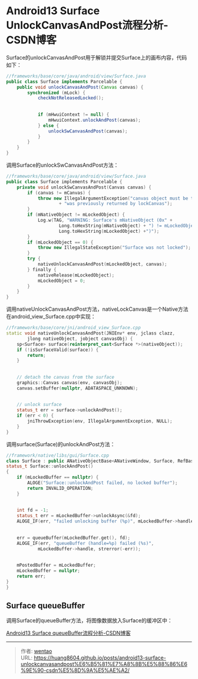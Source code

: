 # Android13 Surface UnlockCanvasAndPost流程分析-CSDN博客

Surface的unlockCanvasAndPost用于解锁并提交Surface上的画布内容，代码如下：

```java
//frameworks/base/core/java/android/view/Surface.java
public class Surface implements Parcelable {
    public void unlockCanvasAndPost(Canvas canvas) {
        synchronized (mLock) {
            checkNotReleasedLocked();
 
 
            if (mHwuiContext != null) {
                mHwuiContext.unlockAndPost(canvas);
            } else {
                unlockSwCanvasAndPost(canvas);
            }
        }
    }
}
```

调用Surface的unlockSwCanvasAndPost方法：

```cpp
//frameworks/base/core/java/android/view/Surface.java
public class Surface implements Parcelable {
    private void unlockSwCanvasAndPost(Canvas canvas) {
        if (canvas != mCanvas) {
            throw new IllegalArgumentException("canvas object must be the same instance that "
                    + "was previously returned by lockCanvas");
        }
        if (mNativeObject != mLockedObject) {
            Log.w(TAG, "WARNING: Surface's mNativeObject (0x" +
                    Long.toHexString(mNativeObject) + ") != mLockedObject (0x" +
                    Long.toHexString(mLockedObject) +")");
        }
        if (mLockedObject == 0) {
            throw new IllegalStateException("Surface was not locked");
        }
        try {
            nativeUnlockCanvasAndPost(mLockedObject, canvas);
        } finally {
            nativeRelease(mLockedObject);
            mLockedObject = 0;
        }
    }
}
```

调用nativeUnlockCanvasAndPost方法，nativeLockCanvas是一个Native方法在android\_view\_Surface.cpp中实现：

```cpp
//frameworks/base/core/jni/android_view_Surface.cpp
static void nativeUnlockCanvasAndPost(JNIEnv* env, jclass clazz,
        jlong nativeObject, jobject canvasObj) {
    sp<Surface> surface(reinterpret_cast<Surface *>(nativeObject));
    if (!isSurfaceValid(surface)) {
        return;
    }
 
 
    // detach the canvas from the surface
    graphics::Canvas canvas(env, canvasObj);
    canvas.setBuffer(nullptr, ADATASPACE_UNKNOWN);
 
 
    // unlock surface
    status_t err = surface->unlockAndPost();
    if (err < 0) {
        jniThrowException(env, IllegalArgumentException, NULL);
    }
}
```

调用surface(Surface)的unlockAndPost方法：

```cpp
//framework/native/libs/gui/Surface.cpp
class Surface : public ANativeObjectBase<ANativeWindow, Surface, RefBase> {
status_t Surface::unlockAndPost()
{
    if (mLockedBuffer == nullptr) {
        ALOGE("Surface::unlockAndPost failed, no locked buffer");
        return INVALID_OPERATION;
    }
 
 
    int fd = -1;
    status_t err = mLockedBuffer->unlockAsync(&fd);
    ALOGE_IF(err, "failed unlocking buffer (%p)", mLockedBuffer->handle);
 
 
    err = queueBuffer(mLockedBuffer.get(), fd);
    ALOGE_IF(err, "queueBuffer (handle=%p) failed (%s)",
            mLockedBuffer->handle, strerror(-err));
 
 
    mPostedBuffer = mLockedBuffer;
    mLockedBuffer = nullptr;
    return err;
}
}
```

## Surface queueBuffer

调用Surface的queueBuffer方法，将图像数据放入Surface的缓冲区中：

[Android13 Surface queueBuffer流程分析-CSDN博客](/Android13%20Surface%20queueBuffer%E6%B5%81%E7%A8%8B%E5%88%86%E6%9E%90-CSDN%E5%8D%9A%E5%AE%A2)


---

> 作者: [wentao](https://github.com/huang8604)  
> URL: https://huang8604.github.io/posts/android13-surface-unlockcanvasandpost%E6%B5%81%E7%A8%8B%E5%88%86%E6%9E%90-csdn%E5%8D%9A%E5%AE%A2/  

